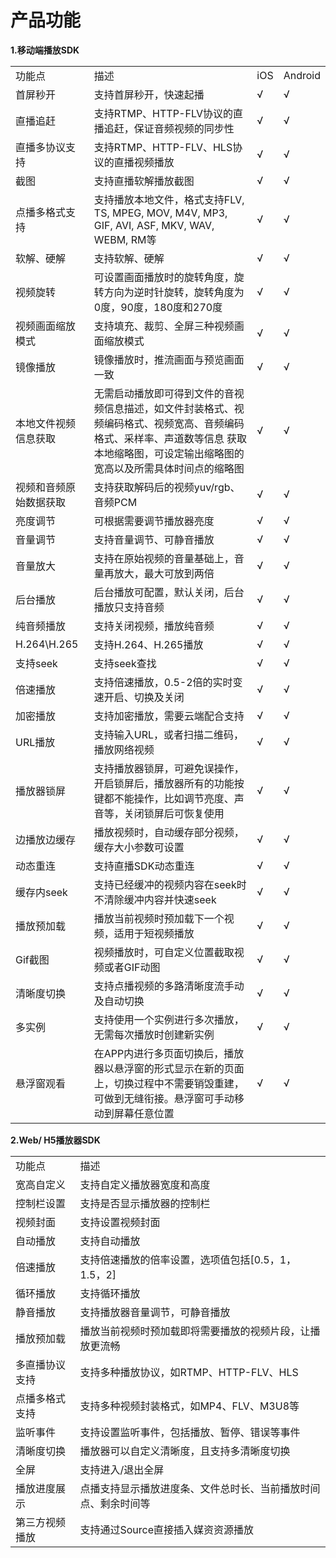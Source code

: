 # 产品功能

**1.移动端播放SDK** 
<table>
<tr>
    <td>功能点</td>
    <td>描述</td>
    <td>iOS</td>
    <td>Android</td>
</tr>
<tr>
    <td>首屏秒开</td>
    <td>支持首屏秒开，快速起播 </td>
    <td>√</td>
    <td>√</td>
</tr>
<tr>
    <td>直播追赶</td>
    <td>支持RTMP、HTTP-FLV协议的直播追赶，保证音频视频的同步性</td>
    <td>√</td>
    <td>√</td>
</tr>
<tr>
    <td>直播多协议支持</td>
    <td>支持RTMP、HTTP-FLV、HLS协议的直播视频播放</td>
    <td>√</td>
    <td>√</td>
</tr> 
<tr>
    <td>截图</td>
    <td>支持直播软解播放截图</td>
    <td>√</td>
    <td>√</td>
</tr> 
<tr>
    <td>点播多格式支持</td>
    <td>支持播放本地文件，格式支持FLV, TS, MPEG, MOV, M4V, MP3, GIF, AVI, ASF, MKV, WAV, WEBM, RM等</td>
    <td>√</td>
    <td>√</td>
</tr>
<tr>
    <td>软解、硬解</td>
    <td>支持软解、硬解</td>
    <td>√</td>
    <td>√</td>
</tr> 
<tr>
    <td>视频旋转</td>
    <td>可设置画面播放时的旋转角度，旋转方向为逆时针旋转，旋转角度为0度，90度，180度和270度</td>
    <td>√</td>
    <td>√</td>
</tr>
<tr>
    <td>视频画面缩放模式</td>
    <td>支持填充、裁剪、全屏三种视频画面缩放模式</td>
    <td>√</td>
    <td>√</td>
</tr>
<tr>
    <td>镜像播放</td>
    <td>镜像播放时，推流画面与预览画面一致</td>
    <td>√</td>
    <td>√</td>
</tr>     
<tr>
    <td>本地文件视频信息获取</td>
    <td>无需启动播放即可得到文件的音视频信息描述，如文件封装格式、视频编码格式、视频宽高、音频编码格式、采样率、声道数等信息
获取本地缩略图，可设定输出缩略图的宽高以及所需具体时间点的缩略图</td>
    <td>√</td>
    <td>√</td>
</tr> 
<tr>
    <td>视频和音频原始数据获取</td>
    <td>支持获取解码后的视频yuv/rgb、音频PCM</td>
    <td>√</td>
    <td>√</td>
</tr>
<tr>
    <td>亮度调节</td>
    <td>可根据需要调节播放器亮度</td>
    <td>√</td>
    <td>√</td>
</tr>
<tr>
    <td>音量调节</td>
    <td>支持音量调节、可静音播放</td>
    <td>√</td>
    <td>√</td>
</tr>
<tr>
    <td>音量放大</td>
    <td>支持在原始视频的音量基础上，音量再放大，最大可放到两倍</td>
    <td>√</td>
    <td>√</td>
</tr> 
<tr>
    <td>后台播放</td>
    <td>后台播放可配置，默认关闭，后台播放只支持音频</td>
    <td>√</td>
    <td>√</td>
</tr>
<tr>
    <td>纯音频播放</td>
    <td>支持关闭视频，播放纯音频</td>
    <td>√</td>
    <td>√</td>
</tr>
<tr>
    <td>H.264\H.265</td>
    <td>支持H.264、H.265播放</td>
    <td>√</td>
    <td>√</td>
</tr>
<tr>
    <td>支持seek</td>
    <td>支持seek查找</td>
    <td>√</td>
    <td>√</td>
</tr>
<tr>
    <td>倍速播放</td>
    <td>支持倍速播放，0.5-2倍的实时变速开启、切换及关闭</td>
    <td>√</td>
    <td>√</td>
</tr>
<tr>
    <td>加密播放</td>
    <td>支持加密播放，需要云端配合支持</td>
    <td>√</td>
    <td>√</td>
</tr> 
<tr>
    <td>URL播放</td>
    <td>支持输入URL，或者扫描二维码，播放网络视频</td>
    <td>√</td>
    <td>√</td>
</tr> 
<tr>
    <td>播放器锁屏</td>
    <td>支持播放器锁屏，可避免误操作，开启锁屏后，播放器所有的功能按键都不能操作，比如调节亮度、声音等，关闭锁屏后可恢复使用</td>
    <td>√</td>
    <td>√</td>
</tr>
<tr>
    <td>边播放边缓存</td>
    <td>播放视频时，自动缓存部分视频，缓存大小参数可设置</td>
    <td>√</td>
    <td>√</td>
</tr> 
<tr>
    <td>动态重连</td>
    <td>支持直播SDK动态重连</td>
    <td>√</td>
    <td>√</td>
</tr>     
<tr>
    <td>缓存内seek</td>
    <td>支持已经缓冲的视频内容在seek时不清除缓冲内容并快速seek</td>
    <td>√</td>
    <td>√</td>
</tr>    
<tr>
    <td>播放预加载</td>
    <td>播放当前视频时预加载下一个视频，适用于短视频播放</td>
    <td>√</td>
    <td>√</td>
</tr>
<tr>
    <td>Gif截图</td>
    <td>视频播放时，可自定义位置截取视频或者GIF动图</td>
    <td>√</td>
    <td>√</td>
</tr>    
<tr>
    <td>清晰度切换</td>
    <td>支持点播视频的多路清晰度流手动及自动切换</td>
    <td>√</td>
    <td>√</td>
</tr>    
<tr>
    <td>多实例</td>
    <td>支持使用一个实例进行多次播放，无需每次播放时创建新实例</td>
    <td>√</td>
    <td>√</td
</tr>     
<tr>
    <td>悬浮窗观看</td>
    <td>在APP内进行多页面切换后，播放器以悬浮窗的形式显示在新的页面上，切换过程中不需要销毁重建，可做到无缝衔接。悬浮窗可手动移动到屏幕任意位置</td>
    <td>√</td>
    <td>√</td>
</tr>                
</table>

**2.Web/ H5播放器SDK**  
<table>
<tr>
    <td>功能点</td>
    <td>描述</td>
</tr>
<tr>
    <td>宽高自定义</td>
    <td>支持自定义播放器宽度和高度 </td>
</tr>
<tr>
    <td>控制栏设置</td>
    <td>支持是否显示播放器的控制栏</td>
</tr>
<tr>
    <td>视频封面</td>
    <td>支持设置视频封面</td>
</tr> 
<tr>
    <td>自动播放</td>
    <td>支持自动播放</td>
</tr> 
<tr>
    <td>倍速播放</td>
    <td>支持倍速播放的倍率设置，选项值包括[0.5，1，1.5，2]</td>
</tr>
<tr>
    <td>循环播放</td>
    <td>支持循环播放</td>
</tr> 
<tr>
    <td>静音播放</td>
    <td>支持播放器音量调节，可静音播放</td>
</tr>
<tr>
    <td>播放预加载</td>
    <td>播放当前视频时预加载即将需要播放的视频片段，让播放更流畅</td>
</tr>
<tr>
    <td>多直播协议支持</td>
    <td>支持多种播放协议，如RTMP、HTTP-FLV、HLS</td>
</tr>     
<tr>
    <td>点播多格式支持</td>
    <td>支持多种视频封装格式，如MP4、FLV、M3U8等</td>
</tr> 
<tr>
    <td>监听事件</td>
    <td>支持设置监听事件，包括播放、暂停、错误等事件</td>
</tr>
<tr>
    <td>清晰度切换</td>
    <td>播放器可以自定义清晰度，且支持多清晰度切换</td>
</tr>
<tr>
    <td>全屏</td>
    <td>支持进入/退出全屏</td>
</tr>
<tr>
    <td>播放进度展示</td>
    <td>点播支持显示播放进度条、文件总时长、当前播放时间点、剩余时间等</td>
</tr>
<tr>
    <td>第三方视频播放</td>
    <td>支持通过Source直接插入媒资资源播放</td>
</tr>                
</table>
